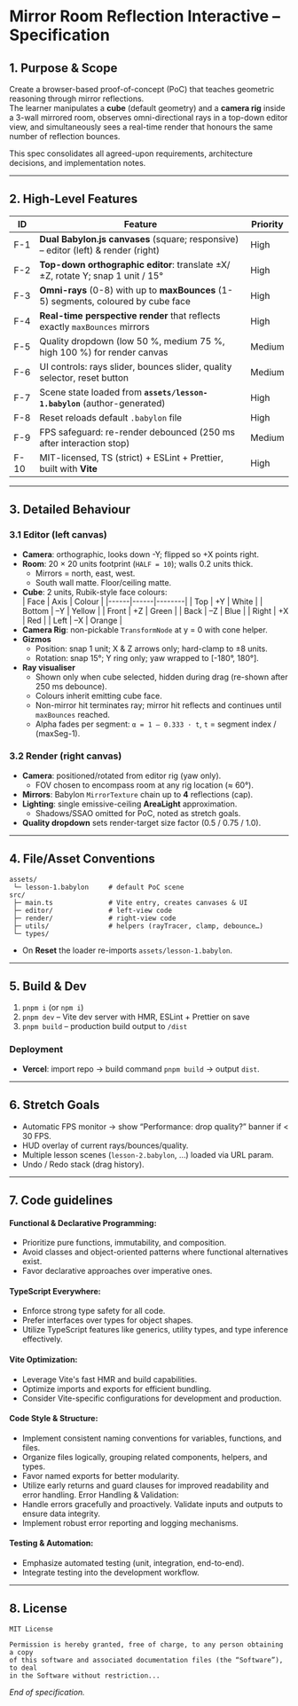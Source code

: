 
# Mirror Room Reflection Interactive – Specification

## 1. Purpose & Scope
Create a browser-based proof-of-concept (PoC) that teaches geometric reasoning through mirror reflections.  
The learner manipulates a **cube** (default geometry) and a **camera rig** inside a 3-wall mirrored room, observes omni-directional rays in a top-down editor view, and simultaneously sees a real-time render that honours the same number of reflection bounces.

This spec consolidates all agreed-upon requirements, architecture decisions, and implementation notes.

---

## 2. High-Level Features
| ID | Feature | Priority |
|----|---------|----------|
| F-1 | **Dual Babylon.js canvases** (square; responsive) – editor (left) & render (right) | High |
| F-2 | **Top-down orthographic editor**: translate ±X/±Z, rotate Y; snap 1 unit / 15° | High |
| F-3 | **Omni-rays** (0-8) with up to **maxBounces** (1-5) segments, coloured by cube face | High |
| F-4 | **Real-time perspective render** that reflects exactly `maxBounces` mirrors | High |
| F-5 | Quality dropdown (low 50 %, medium 75 %, high 100 %) for render canvas | Medium |
| F-6 | UI controls: rays slider, bounces slider, quality selector, reset button | Medium |
| F-7 | Scene state loaded from **`assets/lesson-1.babylon`** (author-generated) | High |
| F-8 | Reset reloads default `.babylon` file | High |
| F-9 | FPS safeguard: re-render debounced (250 ms after interaction stop) | Medium |
| F-10| MIT-licensed, TS (strict) + ESLint + Prettier, built with **Vite** | High |

---

## 3. Detailed Behaviour

### 3.1 Editor (left canvas)
* **Camera**: orthographic, looks down -Y; flipped so +X points right.  
* **Room**: 20 × 20 units footprint (`HALF = 10`); walls 0.2 units thick.  
  * Mirrors = north, east, west.  
  * South wall matte. Floor/ceiling matte.  
* **Cube**: 2 units, Rubik-style face colours:  
  | Face | Axis | Colour |
  |------|------|--------|
  | Top  | +Y | White |
  | Bottom | –Y | Yellow |
  | Front | +Z | Green |
  | Back | –Z | Blue |
  | Right | +X | Red |
  | Left  | –X | Orange |
* **Camera Rig**: non-pickable `TransformNode` at y = 0 with cone helper.
* **Gizmos**  
  * Position: snap 1 unit; X & Z arrows only; hard-clamp to ±8 units.  
  * Rotation: snap 15°; Y ring only; yaw wrapped to [-180°, 180°].  
* **Ray visualiser**  
  * Shown only when cube selected, hidden during drag (re-shown after 250 ms debounce).  
  * Colours inherit emitting cube face.  
  * Non-mirror hit terminates ray; mirror hit reflects and continues until `maxBounces` reached.  
  * Alpha fades per segment: `α = 1 – 0.333 · t`, `t` = segment index / (maxSeg-1).

### 3.2 Render (right canvas)
* **Camera**: positioned/rotated from editor rig (yaw only).  
  * FOV chosen to encompass room at any rig location (≈ 60°).  
* **Mirrors**: Babylon `MirrorTexture` chain up to **4** reflections (cap).  
* **Lighting**: single emissive-ceiling **AreaLight** approximation.  
  * Shadows/SSAO omitted for PoC, noted as stretch goals.  
* **Quality dropdown** sets render-target size factor (0.5 / 0.75 / 1.0).

---

## 4. File/Asset Conventions
```
assets/
 └─ lesson-1.babylon     # default PoC scene
src/
 ├─ main.ts              # Vite entry, creates canvases & UI
 ├─ editor/              # left-view code
 ├─ render/              # right-view code
 ├─ utils/               # helpers (rayTracer, clamp, debounce…)
 └─ types/
```
* On **Reset** the loader re-imports `assets/lesson-1.babylon`.

---

## 5. Build & Dev

1. `pnpm i` (or `npm i`)  
2. `pnpm dev` – Vite dev server with HMR, ESLint + Prettier on save  
3. `pnpm build` – production build output to `/dist`  

### Deployment
* **Vercel**: import repo → build command `pnpm build` → output `dist`.

---

## 6. Stretch Goals
* Automatic FPS monitor → show “Performance: drop quality?” banner if < 30 FPS.  
* HUD overlay of current rays/bounces/quality.  
* Multiple lesson scenes (`lesson-2.babylon`, …) loaded via URL param.  
* Undo / Redo stack (drag history).

---

## 7. Code guidelines
#### Functional & Declarative Programming:
- Prioritize pure functions, immutability, and composition.
- Avoid classes and object-oriented patterns where functional alternatives exist.
- Favor declarative approaches over imperative ones.

#### TypeScript Everywhere:
- Enforce strong type safety for all code.
- Prefer interfaces over types for object shapes.
- Utilize TypeScript features like generics, utility types, and type inference effectively.

#### Vite Optimization:
- Leverage Vite's fast HMR and build capabilities.
- Optimize imports and exports for efficient bundling.
- Consider Vite-specific configurations for development and production.

#### Code Style & Structure:
- Implement consistent naming conventions for variables, functions, and files.
- Organize files logically, grouping related components, helpers, and types.
- Favor named exports for better modularity.
- Utilize early returns and guard clauses for improved readability and error handling.
Error Handling & Validation:
- Handle errors gracefully and proactively.
Validate inputs and outputs to ensure data integrity.
- Implement robust error reporting and logging mechanisms.

#### Testing & Automation:
- Emphasize automated testing (unit, integration, end-to-end).
- Integrate testing into the development workflow.

---

## 8. License
```text
MIT License

Permission is hereby granted, free of charge, to any person obtaining a copy
of this software and associated documentation files (the “Software”), to deal
in the Software without restriction...
```

_End of specification._
